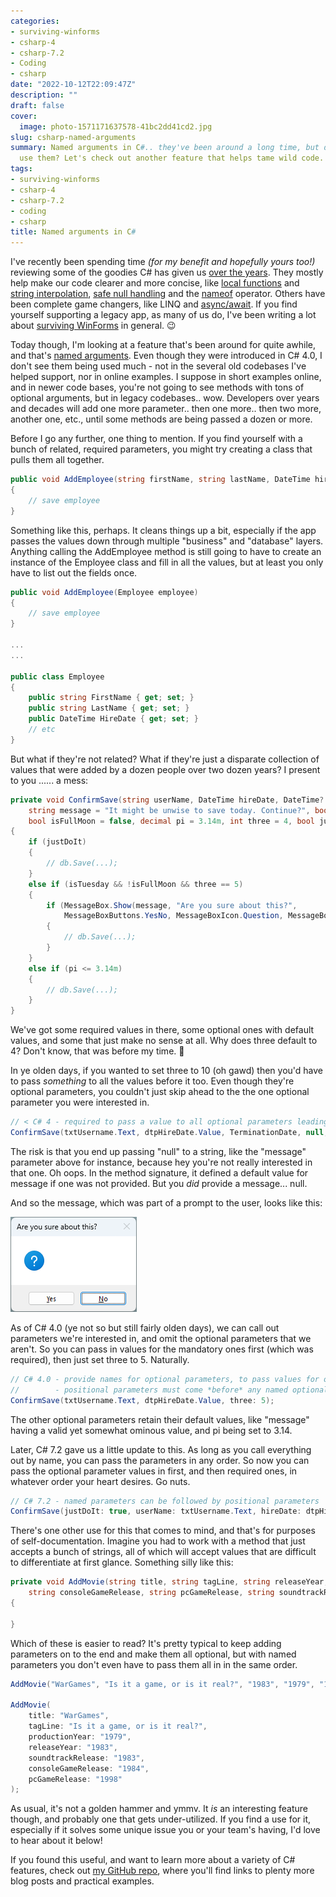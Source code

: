 ```yaml
---
categories:
- surviving-winforms
- csharp-4
- csharp-7.2
- Coding
- csharp
date: "2022-10-12T22:09:47Z"
description: ""
draft: false
cover:
  image: photo-1571171637578-41bc2dd41cd2.jpg
slug: csharp-named-arguments
summary: Named arguments in C#.. they've been around a long time, but does anyone
  use them? Let's check out another feature that helps tame wild code.
tags:
- surviving-winforms
- csharp-4
- csharp-7.2
- coding
- csharp
title: Named arguments in C#
---
```

I've recently been spending time _(for my benefit and hopefully yours too!)_ reviewing some of the goodies C# has given us [over the years](https://learn.microsoft.com/en-us/dotnet/csharp/whats-new/csharp-version-history). They mostly help make our code clearer and more concise, like [local functions](https://grantwinney.com/local-functions-in-csharp-aka-nested-methods/) and [string interpolation](https://grantwinney.com/using-string-interpolation-to-craft-readable-strings/), [safe null handling](https://grantwinney.com/null-conditional-and-null-coalescing-operators/) and the [nameof](https://grantwinney.com/using-nameof-to-avoid-magic-strings/) operator. Others have been complete game changers, like LINQ and [async/await](https://grantwinney.com/using-async-await-and-task-to-keep-the-winforms-ui-more-responsive/). If you find yourself supporting a legacy app, as many of us do, I've been writing a lot about [surviving WinForms](https://grantwinney.com/tags/surviving-winforms/) in general. 😉

Today though, I'm looking at a feature that's been around for quite awhile, and that's [named arguments](https://learn.microsoft.com/en-us/dotnet/csharp/programming-guide/classes-and-structs/named-and-optional-arguments). Even though they were introduced in C# 4.0, I don't see them being used much - not in the several old codebases I've helped support, nor in online examples. I suppose in short examples online, and in newer code bases, you're not going to see methods with tons of optional arguments, but in legacy codebases.. wow. Developers over years and decades will add one more parameter.. then one more.. then two more, another one, etc., until some methods are being passed a dozen or more.

Before I go any further, one thing to mention. If you find yourself with a bunch of related, required parameters, you might try creating a class that pulls them all together.

```csharp
public void AddEmployee(string firstName, string lastName, DateTime hireDate, ...)
{
    // save employee
}
```

Something like this, perhaps. It cleans things up a bit, especially if the app passes the values down through multiple "business" and "database" layers. Anything calling the AddEmployee method is still going to have to create an instance of the Employee class and fill in all the values, but at least you only have to list out the fields once.

```csharp
public void AddEmployee(Employee employee)
{
    // save employee
}

...
...

public class Employee
{
    public string FirstName { get; set; }
    public string LastName { get; set; }
    public DateTime HireDate { get; set; }
    // etc
}
```

But what if they're not related? What if they're just a disparate collection of values that were added by a dozen people over two dozen years? I present to you ...... a mess:

```csharp
private void ConfirmSave(string userName, DateTime hireDate, DateTime? termDate = null,
    string message = "It might be unwise to save today. Continue?", bool isTuesday = false,
    bool isFullMoon = false, decimal pi = 3.14m, int three = 4, bool justDoIt = false)
{
    if (justDoIt)
    {
        // db.Save(...);
    }
    else if (isTuesday && !isFullMoon && three == 5)
    {
        if (MessageBox.Show(message, "Are you sure about this?",
            MessageBoxButtons.YesNo, MessageBoxIcon.Question, MessageBoxDefaultButton.Button2) == DialogResult.Yes)
        {
            // db.Save(...);
        }
    }
    else if (pi <= 3.14m)
    {
        // db.Save(...);
    }
}
```

We've got some required values in there, some optional ones with default values, and some that just make no sense at all. Why does three default to 4? Don't know, that was before my time. 🤔

In ye olden days, if you wanted to set three to 10 (oh gawd) then you'd have to pass _something_ to all the values before it too. Even though they're optional parameters, you couldn't just skip ahead to the the one optional parameter you were interested in.

```csharp
// < C# 4 - required to pass a value to all optional parameters leading up to the one you're interested in
ConfirmSave(txtUsername.Text, dtpHireDate.Value, TerminationDate, null, false, false, 3.14m, 10);
```

The risk is that you end up passing "null" to a string, like the "message" parameter above for instance, because hey you're not really interested in that one. Oh oops. In the method signature, it defined a default value for message if one was not provided. But you _did_ provide a message... null.

And so the message, which was part of a prompt to the user, looks like this:

![](image-3.png)

As of C# 4.0 (ye not so but still fairly olden days), we can call out parameters we're interested in, and omit the optional parameters that we aren't. So you can pass in values for the mandatory ones first (which was required), then just set three to 5. Naturally.

```csharp
// C# 4.0 - provide names for optional parameters, to pass values for only those you're actually interested in
//        - positional parameters must come *before* any named optional parameters
ConfirmSave(txtUsername.Text, dtpHireDate.Value, three: 5);
```

The other optional parameters retain their default values, like "message" having a valid yet somewhat ominous value, and pi being set to 3.14.

Later, C# 7.2 gave us a little update to this. As long as you call everything out by name, you can pass the parameters in any order. So now you can pass the optional parameter values in first, and then required ones, in whatever order your heart desires. Go nuts.

```csharp
// C# 7.2 - named parameters can be followed by positional parameters
ConfirmSave(justDoIt: true, userName: txtUsername.Text, hireDate: dtpHireDate.Value, termDate: TerminationDate);
```

There's one other use for this that comes to mind, and that's for purposes of self-documentation. Imagine you had to work with a method that just accepts a bunch of strings, all of which will accept values that are difficult to differentiate at first glance. Something silly like this:

```csharp
private void AddMovie(string title, string tagLine, string releaseYear, string productionYear,
    string consoleGameRelease, string pcGameRelease, string soundtrackRelease)
{

}
```

Which of these is easier to read? It's pretty typical to keep adding parameters on to the end and make them all optional, but with named parameters you don't even have to pass them all in in the same order.

```csharp
AddMovie("WarGames", "Is it a game, or is it real?", "1983", "1979", "1983", "1998", "1983");

AddMovie(
    title: "WarGames",
    tagLine: "Is it a game, or is it real?",
    productionYear: "1979",
    releaseYear: "1983",
    soundtrackRelease: "1983",
    consoleGameRelease: "1984",
    pcGameRelease: "1998"
);
```

As usual, it's not a golden hammer and ymmv. It _is_ an interesting feature though, and probably one that gets under-utilized. If you find a use for it, especially if it solves some unique issue you or your team's having, I'd love to hear about it below!

If you found this useful, and want to learn more about a variety of C# features, check out [my GitHub repo](https://github.com/grantwinney/CSharpDotNetExamples), where you'll find links to plenty more blog posts and practical examples.

